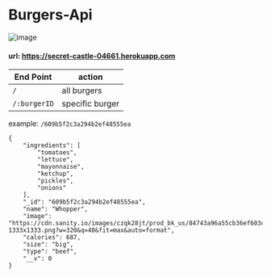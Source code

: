 # Burgers-Api
![image](https://user-images.githubusercontent.com/64815326/118039762-14538580-b347-11eb-9b64-d3d9716188d8.png)

#### url: https://secret-castle-04661.herokuapp.com

| End Point| action |
| ------------- | ------------- |
| `/`  | all burgers  |
| `/:burgerID`  | specific burger |

example:
`/609b5f2c3a294b2ef48555ea`

```
{
    "ingredients": [
        "tomatoes",
        "lettuce",
        "mayonnaise",
        "ketchup",
        "pickles",
        "onions"
    ],
    "_id": "609b5f2c3a294b2ef48555ea",
    "name": "Whopper",
    "image": "https://cdn.sanity.io/images/czqk28jt/prod_bk_us/84743a96a55cb36ef603c512d5b97c9141c40a33-1333x1333.png?w=320&q=40&fit=max&auto=format",
    "calories": 687,
    "size": "big",
    "type": "beef",
    "__v": 0
}
```
